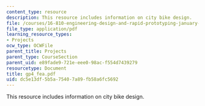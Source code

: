 ```yaml
---
content_type: resource
description: This resource includes information on city bike design.
file: /courses/16-810-engineering-design-and-rapid-prototyping-january-iap-2005/dc5e13df5b5a75407a89fb58a6fc5692_gp4_fea.pdf
file_type: application/pdf
learning_resource_types:
- Projects
ocw_type: OCWFile
parent_title: Projects
parent_type: CourseSection
parent_uid: e89fade9-721e-eee0-98ac-f554d7439279
resourcetype: Document
title: gp4_fea.pdf
uid: dc5e13df-5b5a-7540-7a89-fb58a6fc5692
---
```

This resource includes information on city bike design.

